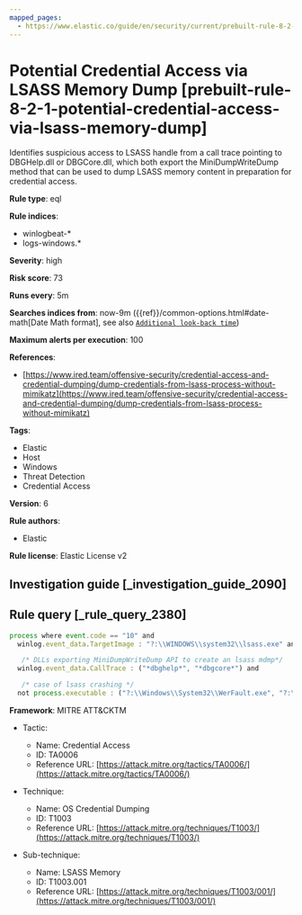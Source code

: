 ```yaml
---
mapped_pages:
  - https://www.elastic.co/guide/en/security/current/prebuilt-rule-8-2-1-potential-credential-access-via-lsass-memory-dump.html
---
```


# Potential Credential Access via LSASS Memory Dump [prebuilt-rule-8-2-1-potential-credential-access-via-lsass-memory-dump]

Identifies suspicious access to LSASS handle from a call trace pointing to DBGHelp.dll or DBGCore.dll, which both export the MiniDumpWriteDump method that can be used to dump LSASS memory content in preparation for credential access.

**Rule type**: eql

**Rule indices**:

* winlogbeat-*
* logs-windows.*

**Severity**: high

**Risk score**: 73

**Runs every**: 5m

**Searches indices from**: now-9m ({{ref}}/common-options.html#date-math[Date Math format], see also [`Additional look-back time`](docs-content://solutions/security/detect-and-alert/create-detection-rule.md#rule-schedule))

**Maximum alerts per execution**: 100

**References**:

* [https://www.ired.team/offensive-security/credential-access-and-credential-dumping/dump-credentials-from-lsass-process-without-mimikatz](https://www.ired.team/offensive-security/credential-access-and-credential-dumping/dump-credentials-from-lsass-process-without-mimikatz)

**Tags**:

* Elastic
* Host
* Windows
* Threat Detection
* Credential Access

**Version**: 6

**Rule authors**:

* Elastic

**Rule license**: Elastic License v2

## Investigation guide [_investigation_guide_2090]



## Rule query [_rule_query_2380]

```js
process where event.code == "10" and
  winlog.event_data.TargetImage : "?:\\WINDOWS\\system32\\lsass.exe" and

   /* DLLs exporting MiniDumpWriteDump API to create an lsass mdmp*/
  winlog.event_data.CallTrace : ("*dbghelp*", "*dbgcore*") and

   /* case of lsass crashing */
  not process.executable : ("?:\\Windows\\System32\\WerFault.exe", "?:\\Windows\\System32\\WerFaultSecure.exe")
```

**Framework**: MITRE ATT&CKTM

* Tactic:

    * Name: Credential Access
    * ID: TA0006
    * Reference URL: [https://attack.mitre.org/tactics/TA0006/](https://attack.mitre.org/tactics/TA0006/)

* Technique:

    * Name: OS Credential Dumping
    * ID: T1003
    * Reference URL: [https://attack.mitre.org/techniques/T1003/](https://attack.mitre.org/techniques/T1003/)

* Sub-technique:

    * Name: LSASS Memory
    * ID: T1003.001
    * Reference URL: [https://attack.mitre.org/techniques/T1003/001/](https://attack.mitre.org/techniques/T1003/001/)



